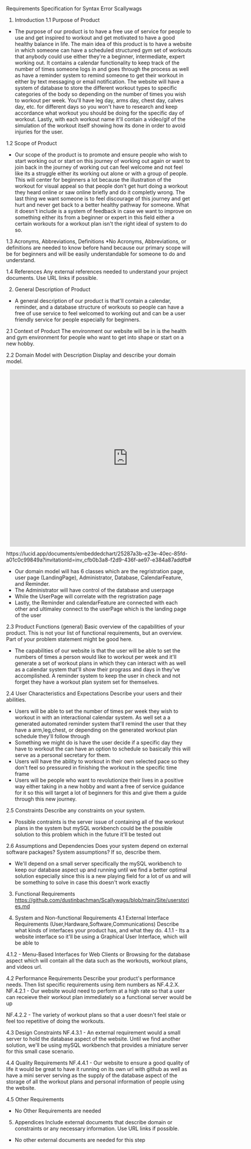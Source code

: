 Requirements Specification for Syntax Error Scallywags

1. Introduction
1.1 Purpose of Product

* The purpose of our product is to have a free use of service for people to use and get inspired to workout and get motivated to have a good healthy balance in life. The main idea of this product is to have a website in which someone can have a scheduled structured gym set of workouts that anybody could use either they're a beginner, intermediate, expert working out. It contains a calendar functionality to keep track of the number of times someone logs in and goes through the process as well as have a reminder system to remind someone to get their workout in either by text messaging or email notification. The website will have a system of database to store the different workout types to specific categories of the body so depending on the number of times you wish to workout per week. You'll have leg day, arms day, chest day, calves day, etc. for different days so you won't have to research and keep accordance what workout you should be doing for the specific day of workout. Lastly, with each workout name it'll contain a video/gif of the simulation of the workout itself showing how its done in order to avoid injuries for the user. 

1.2 Scope of Product
* Our scope of the product is to promote and ensure people who wish to start working out or start on this journey of working out again or want to join back in the journey of working out can feel welcome and not feel like its a struggle either its working out alone or with a group of people. This will center for beginners a lot because the illustration of the workout for visual appeal so that people don't get hurt doing a workout they heard online or saw online briefly and do it completly wrong. The last thing we want someone is to feel discourage of this journey and get hurt and never get back to a better healthy pathway for someone. What it doesn't include is a system of feedback in case we want to improve on something either its from a beginner or expert in this field either a certain workouts for a workout plan isn't the right ideal of system to do so. 


1.3 Acronyms, Abbreviations, Definitions
*No Acronyms, Abbreviations, or definitions are needed to know before hand because our primary scope will be for beginners and will be easily understandable for someone to do and understand. 

1.4 References
Any external references needed to understand your project documents. Use URL links if possible.

2. General Description of Product
* A general description of our product is that'll contain a calendar, reminder, and a database structure of workouts so people can have a free of use service to feel welcomed to working out and can be a user friendly service for people especially for beginners. 

2.1 Context of Product
The environment our website will be in is the health and gym environment for people who want to get into shape or start on a new hobby.  

2.2 Domain Model with Description
Display and describe your domain model.
<div style="width: 640px; height: 480px; margin: 10px; position: relative;"><iframe allowfullscreen frameborder="0" style="width:640px; height:480px" src="https://lucid.app/documents/embeddedchart/25287a3b-e23e-40ec-85fd-a01c0c99849a" id="fw64g9wYo-Ug"></iframe></div>
https://lucid.app/documents/embeddedchart/25287a3b-e23e-40ec-85fd-a01c0c99849a?invitationId=inv_cfb0b3a8-f2d9-436f-ae97-e384a87addfb#

* Our domain model will has 6 classes which are the regristration page, user page (LandingPage), Administrator, Database, CalendarFeature, and Reminder.
* The Administrator will have control of the database and userpage
* While the UserPage will correlate with the regristration page
* Lastly, the Reminder and calendarFeature are connected with each other and ultimaley connect to the userPage which is the landing page of the user

2.3 Product Functions (general)
Basic overview of the capabilities of your product. This is not your list of functional requirements, but an overview. Part of your problem statement might be good here.
* The capabilities of our website is that the user will be able to set the numbers of times a person would like to workout per week and it'll generate a set of workout plans in which they can interact with as well as a calendar system that'll show their prograss and days in they've accomplished. A reminder system to keep the user in check and not forget they have a workout plan system set for themselves. 

2.4 User Characteristics and Expectations
Describe your users and their abilities.
* Users will be able to set the number of times per week they wish to workout in with an interactional calendar system. As well set a a generated automated reminder system that'll remind the user that they have a arm,leg,chest, or depending on the generated workout plan schedule they'll follow through 
* Something we might do is have the user decide if a specific day they have to workout the can have an option to schedule so basically this will serve as a personal secretary for them. 
* Users will have the ability to workout in their own selected pace so they don't feel so pressured in finishing the workout in the specific time frame
* Users will be people who want to revolutionize their lives in a positive way either taking in a new hobby and want a free of service guidance for it so this will target a lot of beginners for this and give them a guide through this new journey. 

2.5 Constraints
Describe any constraints on your system.
* Possible contraints is the server issue of containing all of the workout plans in the system but mySQL workbench could be the possible solution to this problem which in the future it'll be tested out

2.6 Assumptions and Dependencies
Does your system depend on external software packages? System assumptions? If so, describe them.
* We'll depend on a small server specifically the mySQL workbench to keep our database aspect up and running until we find a better optimal solution especially since this is a new playing field for a lot of us and will be something to solve in case this doesn't work exactly

3. Functional Requirements
https://github.com/dustinbachman/Scallywags/blob/main/Site/userstories.md

4. System and Non-functional Requirements
4.1 External Interface Requirements (User,Hardware,Software,Communications)
Describe what kinds of interfaces your product has, and what they do. 
4.1.1 - Its a website interface so it'll be using a Graphical User Interface, which will be able to 

4.1.2 - Menu-Based Interfaces for Web Clients or Browsing for the database aspect which will contain all the data such as the workouts, workout plans, and videos url.

4.2 Performance Requirements
Describe your product's performance needs. Then list specific requirements using item numbers as NF.4.2.X.
NF.4.2.1 - Our website would need to perform at a high rate so that a user can receieve their workout plan immediately so a functional server would be up 

NF.4.2.2 - The variety of workout plans so that a user doesn't feel stale or feel too repetitive of doing the workouts. 

4.3 Design Constraints
NF.4.3.1 - An external requirement would a small server to hold the database aspect of the website. Until we find another solution, we'll be using mySQL workbench that provides a miniature server for this small case scenario. 

4.4 Quality Requirements
NF.4.4.1 - Our website to ensure a good quality of life it would be great to have it running on its own url with github as well as have a mini server serving as the supply of the database aspect of the storage of all the workout plans and personal information of people using the website. 



4.5 Other Requirements
* No Other Requirements are needed 

5. Appendices
Include external documents that describe domain or constraints or any necessary information. Use URL links if possible.
* No other external documents are needed for this step 

